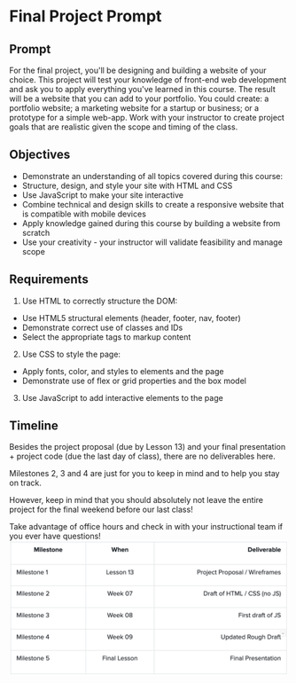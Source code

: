# Final Project Prompt

## Prompt
For the final project, you'll be designing and building a website of your choice. This project will test your knowledge of front-end web development and ask you to apply everything you've learned in this course. The result will be a website that you can add to your portfolio. You could create: a portfolio website; a marketing website for a startup or business; or a prototype for a simple web-app. Work with your instructor to create project goals that are realistic given the scope and timing of the class.

## Objectives
-  Demonstrate an understanding of all topics covered during this course:
  - Structure, design, and style your site with HTML and CSS
  - Use JavaScript to make your site interactive
  - Combine technical and design skills to create a responsive website that is compatible with mobile devices
- Apply knowledge gained during this course by building a website from scratch
- Use your creativity - your instructor will validate feasibility and manage scope

## Requirements
1. Use HTML to correctly structure the DOM:
  - Use HTML5 structural elements (header, footer, nav, footer)
  - Demonstrate correct use of classes and IDs
  - Select the appropriate tags to markup content
2. Use CSS to style the page:
  - Apply fonts, color, and styles to elements and the page
  - Demonstrate use of flex or grid properties and the box model
3. Use JavaScript to add interactive elements to the page

## Timeline
Besides the project proposal (due by Lesson 13) and your final presentation + project code (due the last day of class), there are no deliverables here.

Milestones 2, 3 and 4 are just for you to keep in mind and to help you stay on track.

However, keep in mind that you should absolutely not leave the entire project for the final weekend before our last class!

Take advantage of office hours and check in with your instructional team if you ever have questions!
![Timeline](./images/timeline.png)

